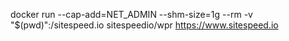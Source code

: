 docker run --cap-add=NET_ADMIN --shm-size=1g --rm -v "$(pwd)":/sitespeed.io sitespeedio/wpr https://www.sitespeed.io